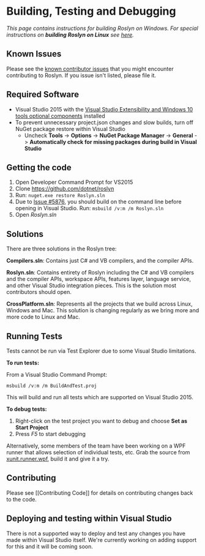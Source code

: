 # Building, Testing and Debugging
_This page contains instructions for building Roslyn on Windows. For special instructions on **building Roslyn on Linux** see [here](https://github.com/dotnet/roslyn/blob/master/docs/infrastructure/cross-platform.md)._

## Known Issues
Please see the [known contributor issues](https://github.com/dotnet/roslyn/labels/Contributor%20Pain) that you might encounter contributing to Roslyn. If you issue isn't listed, please file it.

## Required Software

- Visual Studio 2015 with the [Visual Studio Extensibility and Windows 10 tools optional components](https://github.com/dotnet/roslyn/wiki/Getting-Started-on-Visual-Studio-2015) installed
- To prevent unnecessary project.json changes and slow builds, turn off NuGet package restore within Visual Studio
  - Uncheck **Tools** -> **Options** -> **NuGet Package Manager** -> **General** -> **Automatically check for missing packages during build in Visual Studio**

## Getting the code

1. Open Developer Command Prompt for VS2015
2. Clone https://github.com/dotnet/roslyn
3. Run: `nuget.exe restore Roslyn.sln`
4. Due to [Issue #5876](https://github.com/dotnet/roslyn/issues/5876), you should build on the command line before opening in Visual Studio.  Run: `msbuild /v:m /m Roslyn.sln`
5. Open _Roslyn.sln_

## Solutions

There are three solutions in the Roslyn tree:

__Compilers.sln__: Contains just C# and VB compilers, and the compiler APIs.

__Roslyn.sln__: Contains entirety of Roslyn including the C# and VB compilers and the compiler APIs, workspace APIs, features layer, language service, and other Visual Studio integration pieces. This is the solution most contributors should open.

__CrossPlatform.sln__: Represents all the projects that we build across Linux, Windows and Mac. This solution is changing regularly as we bring more and more code to Linux and Mac.

## Running Tests
Tests cannot be run via Test Explorer due to some Visual Studio limitations.

__To run tests:__

From a Visual Studio Command Prompt:

```
msbuild /v:m /m BuildAndTest.proj
```

This will build and run all tests which are supported on Visual Studio 2015.

__To debug tests:__

1. Right-click on the test project you want to debug and choose __Set as Start Project__
2. Press _F5_ to start debugging

Alternatively, some members of the team have been working on a WPF runner that allows selection of individual tests, etc.  Grab the source from [xunit.runner.wpf](https://github.com/pilchie/xunit.runner.wpf), build it and give it a try.

## Contributing
Please see [[Contributing Code]] for details on contributing changes back to the code.

## Deploying and testing within Visual Studio
There is not a supported way to deploy and test any changes you have made within Visual Studio itself. We're currently working on adding support for this and it will be coming soon.